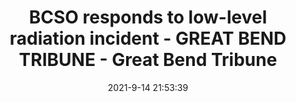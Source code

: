 ---
"title": "BCSO responds to low-level radiation incident - GREAT BEND TRIBUNE - Great Bend Tribune"
"date": "2021-9-14 21:53:39"
"feed_name": "GOOGLENEWSCONSTRUCTION"
"feed_website": "https://news.google.com/search?q=construction%2Bincident&hl=en-US&gl=US&ceid=US:en"
"feed_rss": "https://news.google.com/rss/search?q=construction%2Bincident&hl=en-US&gl=US&ceid=US:en"
"link": "https://www.gbtribune.com/news/on-the-record/bcso-responds-low-level-radiation-incident/"
"file": "_posts/2021-1-1-0a05ac674caf6ac77b788d0270dcd4447da9538e.md"
"accident": "0"
"drilling": "0"
"dead": "0"
"injured": "0"
---